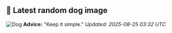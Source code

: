 ## 🐶 Latest random dog image
![Dog](https://images.dog.ceo/breeds/spaniel-brittany/n02101388_4038.jpg)
**Advice:** "Keep it simple."
*Updated: 2025-08-25 03:32 UTC*
